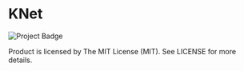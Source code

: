 # KNet

<img src="https://ci.appveyor.com/api/projects/status/github/Kahath/KNet?branch=master&svg=true" alt="Project Badge" />

Product is licensed by The MIT License (MIT). See LICENSE for more details.
